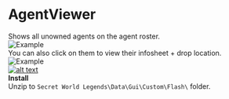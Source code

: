 # AgentViewer
Shows all unowned agents on the agent roster.  
![Example](https://i.imgur.com/BicUiHR.png)  
You can also click on them to view their infosheet + drop location.  
![Example](https://i.imgur.com/MdqpMUI.png)  
[![alt text](https://i.imgur.com/812P61A.png "Download")](https://github.com/SecretFox/AgentViewer/releases)  
**Install**  
Unzip to `Secret World Legends\Data\Gui\Custom\Flash\` folder.  
